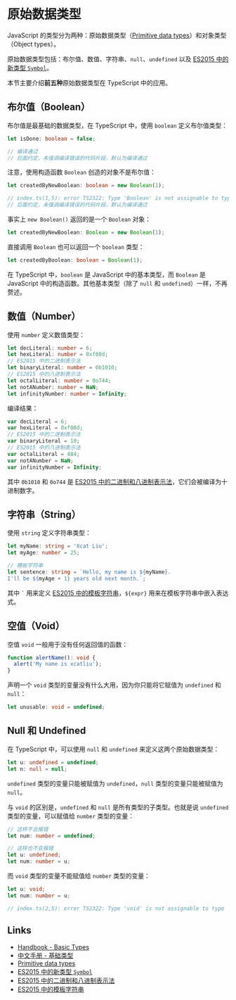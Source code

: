 # 原始数据类型

JavaScript 的类型分为两种：原始数据类型（[Primitive data types][]）和对象类型（Object types）。

原始数据类型包括：布尔值、数值、字符串、`null`、`undefined` 以及 [ES2015 中的新类型 `Symbol`][]。

本节主要介绍**前五种**原始数据类型在 TypeScript 中的应用。

## 布尔值（Boolean）

布尔值是最基础的数据类型，在 TypeScript 中，使用 `boolean` 定义布尔值类型：

```ts
let isDone: boolean = false;

// 编译通过
// 后面约定，未强调编译错误的代码片段，默认为编译通过
```

注意，使用构造函数 `Boolean` 创造的对象不是布尔值：

```ts
let createdByNewBoolean: boolean = new Boolean(1);

// index.ts(1,5): error TS2322: Type 'Boolean' is not assignable to type 'boolean'.
// 后面约定，未强调编译错误的代码片段，默认为编译通过
```

事实上 `new Boolean()` 返回的是一个 `Boolean` 对象：

```ts
let createdByNewBoolean: Boolean = new Boolean(1);
```

直接调用 `Boolean` 也可以返回一个 `boolean` 类型：

```ts
let createdByBoolean: boolean = Boolean(1);
```

在 TypeScript 中，`boolean` 是 JavaScript 中的基本类型，而 `Boolean` 是 JavaScript 中的构造函数。其他基本类型（除了 `null` 和 `undefined`）一样，不再赘述。

## 数值（Number）

使用 `number` 定义数值类型：

```ts
let decLiteral: number = 6;
let hexLiteral: number = 0xf00d;
// ES2015 中的二进制表示法
let binaryLiteral: number = 0b1010;
// ES2015 中的八进制表示法
let octalLiteral: number = 0o744;
let notANumber: number = NaN;
let infinityNumber: number = Infinity;
```

编译结果：

```js
var decLiteral = 6;
var hexLiteral = 0xf00d;
// ES2015 中的二进制表示法
var binaryLiteral = 10;
// ES2015 中的八进制表示法
var octalLiteral = 484;
var notANumber = NaN;
var infinityNumber = Infinity;
```

其中 `0b1010` 和 `0o744` 是 [ES2015 中的二进制和八进制表示法][]，它们会被编译为十进制数字。

## 字符串（String）

使用 `string` 定义字符串类型：

```ts
let myName: string = 'Xcat Liu';
let myAge: number = 25;

// 模板字符串
let sentence: string = `Hello, my name is ${myName}.
I'll be ${myAge + 1} years old next month.`;
```

其中 <code>&#96;</code> 用来定义 [ES2015 中的模板字符串][]，`${expr}` 用来在模板字符串中嵌入表达式。

## 空值（Void）

空值 `void` 一般用于没有任何返回值的函数：

```ts
function alertName(): void {
  alert('My name is xcatliu');
}
```

声明一个 `void` 类型的变量没有什么大用，因为你只能将它赋值为 `undefined` 和 `null`：

```ts
let unusable: void = undefined;
```

## Null 和 Undefined

在 TypeScript 中，可以使用 `null` 和 `undefined` 来定义这两个原始数据类型：

```ts
let u: undefined = undefined;
let n: null = null;
```

`undefined` 类型的变量只能被赋值为 `undefined`，`null` 类型的变量只能被赋值为 `null`。

与 `void` 的区别是，`undefined` 和 `null` 是所有类型的子类型。也就是说 `undefined` 类型的变量，可以赋值给 `number` 类型的变量：

```ts
// 这样不会报错
let num: number = undefined;
```

```ts
// 这样也不会报错
let u: undefined;
let num: number = u;
```

而 `void` 类型的变量不能赋值给 `number` 类型的变量：

```ts
let u: void;
let num: number = u;

// index.ts(2,5): error TS2322: Type 'void' is not assignable to type 'number'.
```

## Links

- [Handbook - Basic Types](http://www.typescriptlang.org/docs/handbook/basic-types.html)
- [中文手册 - 基础类型](https://zhongsp.gitbooks.io/typescript-handbook/content/doc/handbook/Basic%20Types.html)
- [Primitive data types][]
- [ES2015 中的新类型 `Symbol`][]
- [ES2015 中的二进制和八进制表示法][]
- [ES2015 中的模板字符串][]

[Primitive data types]: https://developer.mozilla.org/en-US/docs/Glossary/Primitive
[ES2015 中的新类型 `Symbol`]: http://es6.ruanyifeng.com/#docs/symbol
[ES2015 中的二进制和八进制表示法]: http://es6.ruanyifeng.com/#docs/number#二进制和八进制表示法
[ES2015 中的模板字符串]: http://es6.ruanyifeng.com/#docs/string#模板字符串
